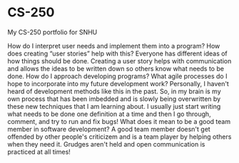 # CS-250
My CS-250 portfolio for SNHU
 
 
How do I interpret user needs and implement them into a program? How does creating “user stories” help with this?
    Everyone has different ideas of how things should be done. Creating a user story helps with communication and allows the ideas to be written down so others know what needs to be done.
How do I approach developing programs? What agile processes do I hope to incorporate into my future development work?
    Personally, I haven't heard of development methods like this in the past. So, in my brain is my own process that has been imbedded and is slowly being overwritten by these new techniques that I am learning about. I usually just start writing what needs to be done one definition at a time and then I go through, comment, and try to run and fix bugs!
What does it mean to be a good team member in software development?
  A good team member doesn't get offended by other people's criticizem and is a team player by helping others when they need it. Grudges aren't held and open communication is practiced at all times!
